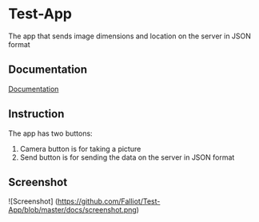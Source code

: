 # Test-App

The app that sends image dimensions and location on the server in JSON format

## Documentation 

[Documentation](https://github.com/Falliot/Test-App/tree/master/docs)

## Instruction

The app has two buttons:
1. Camera button is for taking a picture
2. Send button is for sending the data on the server in JSON format

## Screenshot
![Screenshot]
(https://github.com/Falliot/Test-App/blob/master/docs/screenshot.png)
